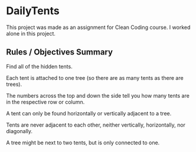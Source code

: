 # DailyTents
This project was made as an assignment for Clean Coding course. I worked alone in this project.

## Rules / Objectives Summary

Find all of the hidden tents.

Each tent is attached to one tree (so there are as many tents as there are trees).

The numbers across the top and down the side tell you how many tents are in the respective row or column.

A tent can only be found horizontally or vertically adjacent to a tree.

Tents are never adjacent to each other, neither vertically, horizontally, nor diagonally.

A tree might be next to two tents, but is only connected to one.
